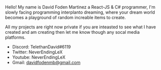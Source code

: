 Hello! 
My name is David Foden Martinez a React-JS & C# programmer, I'm slowly facing programming interplanto dreaming,
where your dream world becomes a playground of random increable items to create.

All my projects are right now private if you are inteasted to see what I have created and am creating then let me know though any socal media platforms.

- Discord: TelethanDavid#6119
- Twitter: NeverEndingLeX
- Youtube: NeverEndingLeX
- Gmail: davidfodenmb@gmail.com


<!---
DavidFoden/DavidFoden is a ✨ special ✨ repository because its `README.md` (this file) appears on your GitHub profile.
You can click the Preview link to take a look at your changes.
--->
